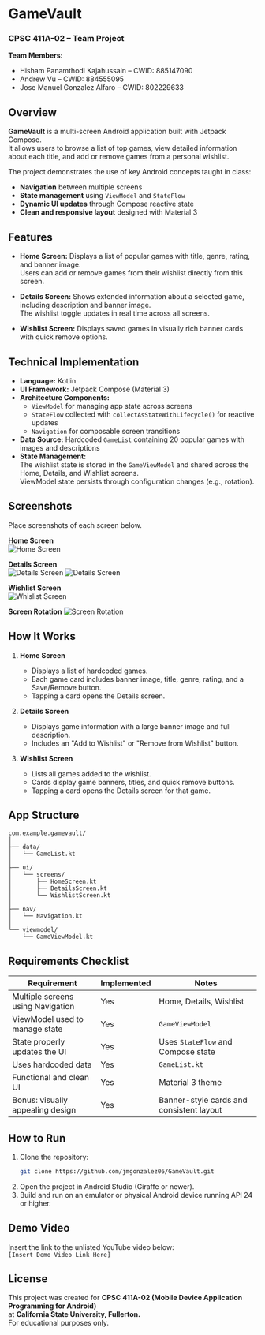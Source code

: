 # GameVault

### CPSC 411A-02 – Team Project
**Team Members:**
- Hisham Panamthodi Kajahussain – CWID: 885147090
- Andrew Vu – CWID: 884555095
- Jose Manuel Gonzalez Alfaro – CWID: 802229633


## Overview

**GameVault** is a multi-screen Android application built with Jetpack Compose.  
It allows users to browse a list of top games, view detailed information about each title, and add or remove games from a personal wishlist.

The project demonstrates the use of key Android concepts taught in class:
- **Navigation** between multiple screens
- **State management** using `ViewModel` and `StateFlow`
- **Dynamic UI updates** through Compose reactive state
- **Clean and responsive layout** designed with Material 3


## Features

- **Home Screen:** Displays a list of popular games with title, genre, rating, and banner image.  
  Users can add or remove games from their wishlist directly from this screen.

- **Details Screen:** Shows extended information about a selected game, including description and banner image.  
  The wishlist toggle updates in real time across all screens.

- **Wishlist Screen:** Displays saved games in visually rich banner cards with quick remove options.


## Technical Implementation

- **Language:** Kotlin
- **UI Framework:** Jetpack Compose (Material 3)
- **Architecture Components:**
    - `ViewModel` for managing app state across screens
    - `StateFlow` collected with `collectAsStateWithLifecycle()` for reactive updates
    - `Navigation` for composable screen transitions
- **Data Source:** Hardcoded `GameList` containing 20 popular games with images and descriptions
- **State Management:**  
  The wishlist state is stored in the `GameViewModel` and shared across the Home, Details, and Wishlist screens.  
  ViewModel state persists through configuration changes (e.g., rotation).


## Screenshots

Place screenshots of each screen below.

**Home Screen**  
![Home Screen](Screenshots/home_screen.png)

**Details Screen**  
![Details Screen](Screenshots/details_screen_1.png)
![Details Screen](Screenshots/details_screen_2.png)

**Wishlist Screen**  
![Whislist Screen](Screenshots/whishlist_screen.png)

**Screen Rotation**
![Screen Rotation](Screenshots/screen_rotation.png)

## How It Works

1. **Home Screen**
    - Displays a list of hardcoded games.
    - Each game card includes banner image, title, genre, rating, and a Save/Remove button.
    - Tapping a card opens the Details screen.

2. **Details Screen**
    - Displays game information with a large banner image and full description.
    - Includes an "Add to Wishlist" or "Remove from Wishlist" button.

3. **Wishlist Screen**
    - Lists all games added to the wishlist.
    - Cards display game banners, titles, and quick remove buttons.
    - Tapping a card opens the Details screen for that game.


## App Structure
```
com.example.gamevault/
│
├── data/
│   └── GameList.kt
│
├── ui/
│   └── screens/
│       ├── HomeScreen.kt
│       ├── DetailsScreen.kt
│       └── WishlistScreen.kt
│
├── nav/
│   └── Navigation.kt
│
└── viewmodel/
    └── GameViewModel.kt
```

## Requirements Checklist

| Requirement                                | Implemented | Notes |
|--------------------------------------------|--------------|-------|
| Multiple screens using Navigation          | Yes          | Home, Details, Wishlist |
| ViewModel used to manage state             | Yes          | `GameViewModel` |
| State properly updates the UI              | Yes          | Uses `StateFlow` and Compose state |
| Uses hardcoded data                        | Yes          | `GameList.kt` |
| Functional and clean UI                    | Yes          | Material 3 theme |
| Bonus: visually appealing design           | Yes          | Banner-style cards and consistent layout |


## How to Run

1. Clone the repository:
   ```bash
   git clone https://github.com/jmgonzalez06/GameVault.git
   ```
2. Open the project in Android Studio (Giraffe or newer).
3. Build and run on an emulator or physical Android device running API 24 or higher.


## Demo Video

Insert the link to the unlisted YouTube video below:  
`[Insert Demo Video Link Here]`


## License

This project was created for **CPSC 411A-02 (Mobile Device Application Programming for Android)**  
at **California State University, Fullerton.**  
For educational purposes only.
